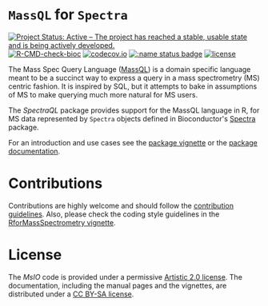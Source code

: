 # `MassQL` for `Spectra`

[![Project Status: Active – The project has reached a stable, usable state and is being actively developed.](https://www.repostatus.org/badges/latest/active.svg)](https://www.repostatus.org/#active)
[![R-CMD-check-bioc](https://github.com/RforMassSpectrometry/SpectraQL/workflows/R-CMD-check-bioc/badge.svg)](https://github.com/RforMassSpectrometry/SpectraQL/actions?query=workflow%3AR-CMD-check-bioc)
[![codecov.io](http://codecov.io/github/rformassspectrometry/SpectraQL/coverage.svg?branch=main)](http://codecov.io/github/rformassspectrometry/SpectraQL?branch=main)
[![:name status badge](https://rformassspectrometry.r-universe.dev/badges/:name)](https://rformassspectrometry.r-universe.dev/)
[![license](https://img.shields.io/badge/license-Artistic--2.0-brightgreen.svg)](https://opensource.org/licenses/Artistic-2.0)

The Mass Spec Query Language
([MassQL](https://mwang87.github.io/MassQueryLanguage_Documentation/)) is a
domain specific language meant to be a succinct way to express a query in a mass
spectrometry (MS) centric fashion. It is inspired by SQL, but it attempts to
bake in assumptions of MS to make querying much more natural for MS users.

The *SpectraQL* package provides support for the MassQL language in R,
for MS data represented by `Spectra` objects defined in Bioconductor's
[Spectra](https://bioconductor.org/packages/Spectra) package.

For an introduction and use cases see the [package
vignette](https://rformassspectrometry.github.io/SpectraQL/articles/SpectraQL.html)
or the [package
documentation](https://rformassspectrometry.github.io/SpectraQL/reference/index.html).

# Contributions

Contributions are highly welcome and should follow the [contribution
guidelines](https://rformassspectrometry.github.io/RforMassSpectrometry/articles/RforMassSpectrometry.html#contributions).
Also, please check the coding style guidelines in the [RforMassSpectrometry
vignette](https://rformassspectrometry.github.io/RforMassSpectrometry/articles/RforMassSpectrometry.html).


# License

The *MsIO* code is provided under a permissive [Artistic 2.0
license](https://opensource.org/licenses/Artistic-2.0). The
documentation, including the manual pages and the vignettes, are
distributed under a [CC BY-SA
license](https://creativecommons.org/licenses/by-sa/4.0/).
